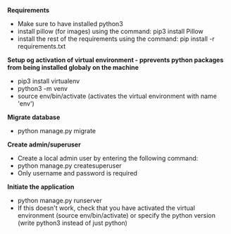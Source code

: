 **Requirements**
* Make sure to have installed python3
* install pillow (for images) using the command: pip3 install Pillow
* install the rest of the requirements using the command: pip install -r requirements.txt

**Setup og activation of virtual environment - pprevents python packages from being installed globaly on the machine**
* pip3 install virtualenv
* python3 -m venv <name of virtual environment>
* source env/bin/activate (activates the virtual environment with name 'env')

**Migrate database**
* python manage.py migrate

**Create admin/superuser**
* Create a local admin user by entering the following command:
* python manage.py createsuperuser
* Only username and password is required

**Initiate the application**
* python manage.py runserver
* If this doesn't work, check that you have activated the virtual environment (source env/bin/activate) or specify the python version (write python3 instead of just python)
